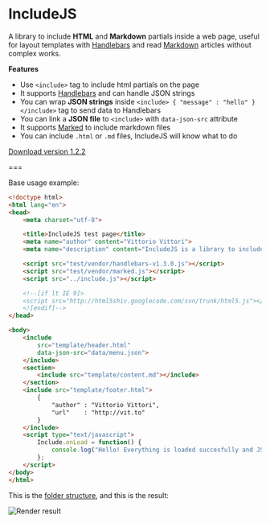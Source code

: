 IncludeJS
=========

A library to include **HTML** and **Markdown** partials inside a web page, useful for layout templates with [Handlebars][handlebars] and read [Markdown][marked] articles without complex works.

**Features**

- Use `<include>` tag to include html partials on the page
- It supports [Handlebars][handlebars] and can handle JSON strings
- You can wrap **JSON strings** inside `<include> { "message" : "hello" } </include>` tag to send data to Handlebars
- You can link a **JSON file** to `<include>` with `data-json-src` attribute
- It supports [Marked][marked] to include markdown files
- You can include `.html` or `.md` files, IncludeJS will know what to do

[Download version 1.2.2][release]

===

Base usage example:

```html
<!doctype html>
<html lang="en">
<head>
    <meta charset="utf-8">

    <title>IncludeJS test page</title>
    <meta name="author" content="Vittorio Vittori">
    <meta name="description" content="IncludeJS is a library to include HTML partials, useful for static templates">

    <script src="test/vendor/handlebars-v1.3.0.js"></script>
    <script src="test/vendor/marked.js"></script>
    <script src="../include.js"></script>

    <!--[if lt IE 9]>
    <script src="http://html5shiv.googlecode.com/svn/trunk/html5.js"></script>
    <![endif]-->
</head>

<body>
    <include
        src="template/header.html"
        data-json-src="data/menu.json">
    </include>
    <section>
        <include src="template/content.md"></include>
    </section>
    <include src="template/footer.html">
        {
            "author" : "Vittorio Vittori",
            "url"    : "http://vit.to"
        }
    </include>
    <script type="text/javascript">
        Include.onLoad = function() {
            console.log("Hello! Everything is loaded succesfully and JS can be executed with happyness!");
        };
    </script>
</body>
</html>
```

This is the [folder structure][folder], and this is the result:

![Render result][image]

[release]: https://github.com/vitto/includejs/releases/tag/1.2.2
[image]: https://imagizer.imageshack.us/v2/728x214q90/661/eRzoBc.png
[folder]: https://github.com/vitto/includejs/tree/master/test
[handlebars]: http://handlebarsjs.com
[marked]: https://github.com/chjj/marked
